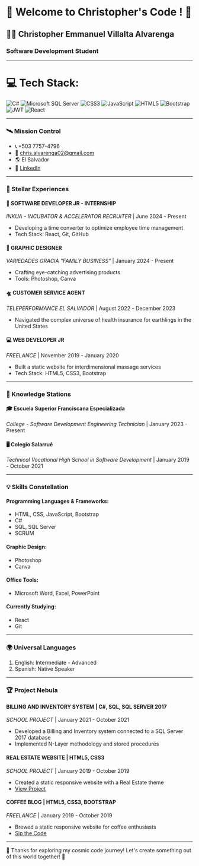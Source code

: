 
# 🚀 Welcome to Christopher's Code ! 🌌

## 👨‍💻 Christopher Emmanuel Villalta Alvarenga
### Software Development Student

---

# 💻 Tech Stack:
![C#](https://img.shields.io/badge/c%23-%23239120.svg?style=for-the-badge&logo=c-sharp&logoColor=white)
![Microsoft SQL Server](https://img.shields.io/badge/Microsoft%20SQL%20Server-CC2927?style=for-the-badge&logo=microsoft%20sql%20server&logoColor=white)
![CSS3](https://img.shields.io/badge/css3-%231572B6.svg?style=for-the-badge&logo=css3&logoColor=white)
![JavaScript](https://img.shields.io/badge/javascript-%23323330.svg?style=for-the-badge&logo=javascript&logoColor=%23F7DF1E)
![HTML5](https://img.shields.io/badge/html5-%23E34F26.svg?style=for-the-badge&logo=html5&logoColor=white)
![Bootstrap](https://img.shields.io/badge/bootstrap-%23563D7C.svg?style=for-the-badge&logo=bootstrap&logoColor=white)
![JWT](https://img.shields.io/badge/JWT-black?style=for-the-badge&logo=JSON%20web%20tokens)
![React](https://img.shields.io/badge/react-%2320232a.svg?style=for-the-badge&logo=react&logoColor=%2361DAFB)

---


### 🛰️ Mission Control
- 📞 +503 7757-4796
- 📧 chris.alvarenga02@gmail.com
- 🌎 El Salvador
- 🔗 [LinkedIn](linkedin.com/in/chrisvillalta/)

---

### 🌠 Stellar Experiences

#### 🔭 SOFTWARE DEVELOPER JR - INTERNSHIP
*INKUA - INCUBATOR & ACCELERATOR RECRUITER* | June 2024 - Present
- Developing a time converter to optimize employee time management
- Tech Stack: React, Git, GitHub

#### 🎨 GRAPHIC DESIGNER
*VARIEDADES GRACIA "FAMILY BUSINESS"* | January 2024 - Present
- Crafting eye-catching advertising products
- Tools: Photoshop, Canva

#### 🛸 CUSTOMER SERVICE AGENT
*TELEPERFORMANCE EL SALVADOR* | August 2022 - December 2023
- Navigated the complex universe of health insurance for earthlings in the United States

#### 💻 WEB DEVELOPER JR
*FREELANCE* | November 2019 - January 2020
- Built a static website for interdimensional massage services
- Tech Stack: HTML5, CSS3, Bootstrap

---

### 🏫 Knowledge Stations

#### 🎓 Escuela Superior Franciscana Especializada
*College - Software Development Engineering Technician* | January 2023 - Present

#### 🖥️ Colegio Salarrué
*Technical Vocational High School in Software Development* | January 2019 - October 2021

---

### 💡 Skills Constellation

#### Programming Languages & Frameworks:
- HTML, CSS, JavaScript, Bootstrap
- C#
- SQL, SQL Server
- SCRUM

#### Graphic Design:
- Photoshop
- Canva

#### Office Tools:
- Microsoft Word, Excel, PowerPoint

#### Currently Studying:
- React
- Git

---

### 🌍 Universal Languages
1. English: Intermediate - Advanced
2. Spanish: Native Speaker

---

### 🏆 Project Nebula

#### BILLING AND INVENTORY SYSTEM | C#, SQL, SQL SERVER 2017
*SCHOOL PROJECT* | January 2021 - October 2021
- Developed a Billing and Inventory system connected to a SQL Server 2017 database
- Implemented N-Layer methodology and stored procedures

#### REAL ESTATE WEBSITE | HTML5, CSS3
*SCHOOL PROJECT* | January 2019 - October 2019
- Created a static responsive website with a Real Estate theme
- [View Project](https://bienes-raices-practica.netlify.app/)

#### COFFEE BLOG | HTML5, CSS3, BOOTSTRAP
*FREELANCE* | January 2019 - October 2019
- Brewed a static responsive website for coffee enthusiasts
- [Sip the Code](https://blog-de-cafe-practica.netlify.app/)

---

🌟 Thanks for exploring my cosmic code journey! Let's create something out of this world together! 🌟


<!--
**ChrisAlva14/ChrisAlva14** is a ✨ _special_ ✨ repository because its `README.md` (this file) appears on your GitHub profile.

Here are some ideas to get you started:

- 🔭 I’m currently working on ...
- 🌱 I’m currently learning ...
- 👯 I’m looking to collaborate on ...
- 🤔 I’m looking for help with ...
- 💬 Ask me about ...
- 📫 How to reach me: ...
- 😄 Pronouns: ...
- ⚡ Fun fact: ...
-->
